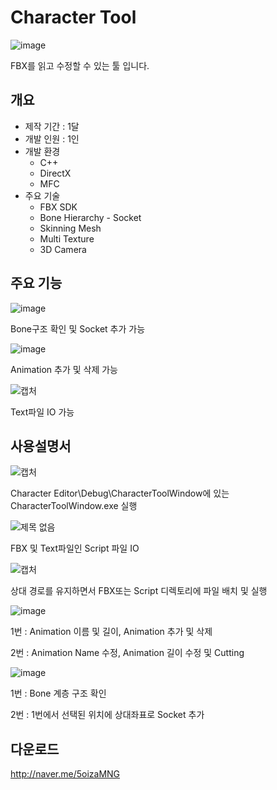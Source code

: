 # Character Tool
![image](https://user-images.githubusercontent.com/40855235/234487473-02631f39-ed76-4d9e-88b1-e64328b5cda5.png)

FBX를 읽고 수정할 수 있는 툴 입니다.

## 개요
- 제작 기간 : 1달
- 개발 인원 : 1인
- 개발 환경
  - C++
  - DirectX
  - MFC
- 주요 기술
  - FBX SDK
  - Bone Hierarchy - Socket
  - Skinning Mesh
  - Multi Texture
  - 3D Camera

## 주요 기능
![image](https://user-images.githubusercontent.com/40855235/234487650-7102ac4f-6e39-436a-9f21-5b6991a86887.png)

Bone구조 확인 및 Socket 추가 가능

![image](https://user-images.githubusercontent.com/40855235/234487689-d9f3f809-fe35-4f49-817a-aa6a97412def.png)

Animation 추가 및 삭제 가능

![캡처](https://user-images.githubusercontent.com/40855235/234487875-0533e8c1-0e2e-4961-9fa5-22e94075063b.PNG)

Text파일 IO 가능

## 사용설명서

![캡처](https://user-images.githubusercontent.com/40855235/234503814-1ed8e4d1-d1e0-4024-b414-afbcf7682726.PNG)

Character Editor\Debug\CharacterToolWindow에 있는 CharacterToolWindow.exe 실행

![제목 없음](https://user-images.githubusercontent.com/40855235/234488872-1ac2f2f4-27f7-4987-84fb-6dbca71bd305.png)

FBX 및 Text파일인 Script 파일 IO

![캡처](https://user-images.githubusercontent.com/40855235/234504209-582b8dfe-9efc-4ca9-9a07-dc8adb172b6a.PNG)

상대 경로를 유지하면서 FBX또는 Script 디렉토리에 파일 배치 및 실행

![image](https://user-images.githubusercontent.com/40855235/234488617-1f22864f-3cb9-485d-b712-9b619b588f13.png)

1번 : Animation 이름 및 길이, Animation 추가 및 삭제

2번 : Animation Name 수정, Animation 길이 수정 및 Cutting

![image](https://user-images.githubusercontent.com/40855235/234488660-431aa8ce-5995-4f94-a71e-3a970e2b7c9d.png)

1번 : Bone 계층 구조 확인

2번 : 1번에서 선택된 위치에 상대좌표로 Socket 추가

## 다운로드
http://naver.me/5oizaMNG
